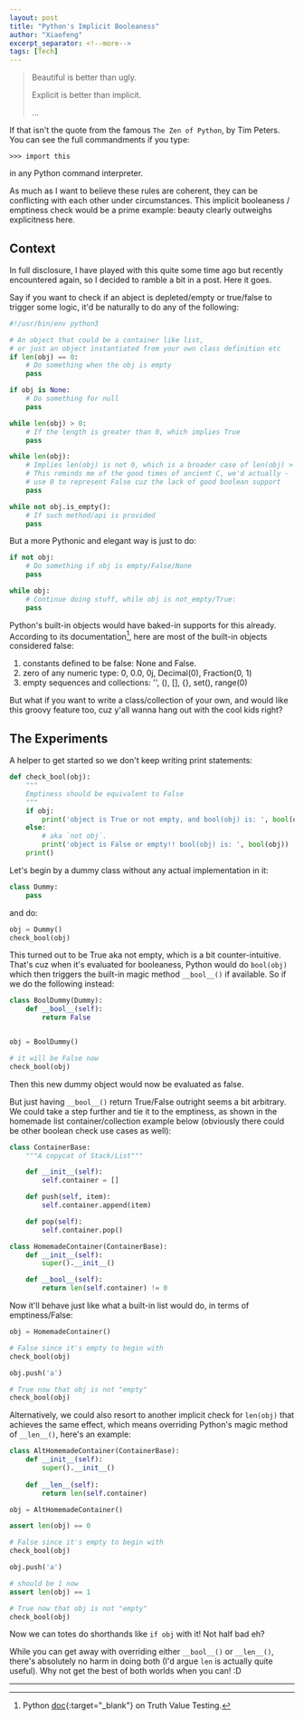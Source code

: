 ```yaml
---
layout: post
title: "Python's Implicit Booleaness"
author: "Xiaofeng"
excerpt_separator: <!--more-->
tags: [Tech]
---
```


> Beautiful is better<!--more--> than ugly.
>
> Explicit is better than implicit.
>
> ...

If that isn't the quote from the famous `The Zen of Python`, by Tim Peters. You can see the full commandments if you type:

```text
>>> import this
```

in any Python command interpreter.

As much as I want to believe these rules are coherent, they can be conflicting with each other under circumstances. This implicit booleaness / emptiness check would be a prime example: beauty clearly outweighs explicitness here.

## Context

In full disclosure, I have played with this quite some time ago but recently encountered again, so I decided to ramble a bit in a post. Here it goes.

Say if you want to check if an abject is depleted/empty or true/false to trigger some logic, it'd be naturally to do any of the following:

```python
#!/usr/bin/env python3

# An object that could be a container like list, 
# or just an object instantiated from your own class definition etc
if len(obj) == 0:
    # Do something when the obj is empty
    pass

if obj is None:
    # Do something for null
    pass

while len(obj) > 0:
    # If the length is greater than 0, which implies True
    pass

while len(obj):
    # Implies len(obj) is not 0, which is a broader case of len(obj) > 0.
    # This reminds me of the good times of ancient C, we'd actually -
    # use 0 to represent False cuz the lack of good boolean support
    pass

while not obj.is_empty():
    # If such method/api is provided
    pass
```

But a more Pythonic and elegant way is just to do:

```python
if not obj:
    # Do something if obj is empty/False/None
    pass

while obj:
    # Continue doing stuff, while obj is not_empty/True:
    pass
```

Python's built-in objects would have baked-in supports for this already. According to its documentation[^fn1], here are most of the built-in objects considered false:

1. constants defined to be false: None and False.
2. zero of any numeric type: 0, 0.0, 0j, Decimal(0), Fraction(0, 1)
3. empty sequences and collections: '', (), [], {}, set(), range(0)

But what if you want to write a class/collection of your own, and would like this groovy feature too, cuz y'all wanna hang out with the cool kids right?

## The Experiments

A helper to get started so we don't keep writing print statements:

```python
def check_bool(obj):
    """
    Emptiness should be equivalent to False
    """
    if obj:
        print('object is True or not empty, and bool(obj) is: ', bool(obj))
    else:
        # aka `not obj`. 
        print('object is False or empty!! bool(obj) is: ', bool(obj))
    print()
```

Let's begin by a dummy class without any actual implementation in it:

```python
class Dummy:
    pass
```

and do:

```python
obj = Dummy()
check_bool(obj)
```

This turned out to be True aka not empty, which is a bit counter-intuitive. That's cuz when it's evaluated for booleaness, Python would do `bool(obj)` which then triggers the built-in magic method `__bool__()` if available. So if we do the following instead:

```python
class BoolDummy(Dummy):
    def __bool__(self):
        return False


obj = BoolDummy()

# it will be False now
check_bool(obj)
```

Then this new dummy object would now be evaluated as false.

But just having `__bool__()` return True/False outright seems a bit arbitrary. We could take a step further and tie it to the emptiness, as shown in the homemade list container/collection example below (obviously there could be other boolean check use cases as well):

```python
class ContainerBase:
    """A copycat of Stack/List"""

    def __init__(self):
        self.container = []

    def push(self, item):
        self.container.append(item)

    def pop(self):
        self.container.pop()

class HomemadeContainer(ContainerBase):
    def __init__(self):
        super().__init__()

    def __bool__(self):
        return len(self.container) != 0
```

Now it'll behave just like what a built-in list would do, in terms of emptiness/False:

```python
obj = HomemadeContainer()

# False since it's empty to begin with
check_bool(obj)

obj.push('a')

# True now that obj is not "empty"
check_bool(obj)

```

Alternatively, we could also resort to another implicit check for `len(obj)` that achieves the same effect, which means overriding Python's magic method of `__len__()`, here's an example:

```python
class AltHomemadeContainer(ContainerBase):
    def __init__(self):
        super().__init__()
    
    def __len__(self):
        return len(self.container)

obj = AltHomemadeContainer()

assert len(obj) == 0

# False since it's empty to begin with
check_bool(obj)

obj.push('a')

# should be 1 now
assert len(obj) == 1

# True now that obj is not "empty"
check_bool(obj)
```

Now we can totes do shorthands like `if obj` with it! Not half bad eh?

While you can get away with overriding either `__bool__()` or `__len__()`, there's absolutely no harm in doing both (I'd argue `len` is actually quite useful). Why not get the best of both worlds when you can! :D

---
[^fn1]: Python [doc](https://docs.python.org/3/library/stdtypes.html#truth-value-testing){:target="_blank"} on Truth Value Testing.

